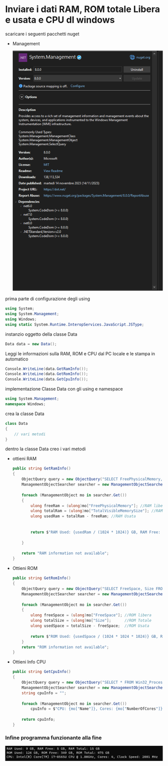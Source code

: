 # Inviare i dati RAM, ROM totale Libera e usata e CPU dI windows

scaricare i seguenti pacchetti nuget

- Management

    ![scaricamneto Nuget](Immagini/Scaricamento_nuget.png)

prima parte di configurazione degli using

```C#
using System;
using System.Management;
using Windows;
using static System.Runtime.InteropServices.JavaScript.JSType;
```

instanzio oggetto della classe Data

```C#
Data data = new Data();
```

Leggi le informazioni sulla RAM, ROM e CPU dal PC locale e le stampa in automatico

```C#
Console.WriteLine(data.GetRamInfo());
Console.WriteLine(data.GetRomInfo());
Console.WriteLine(data.GetCpuInfo());
```

implementazione Classe Data con gli using e namespace

```C#
using System.Management;
namespace Windows;
```

crea la classe Data

```C#
class Data
{
    // vari metodi
}
```

dentro la classe Data creo i vari metodi

- ottieni RAM

    ```C#
    public string GetRamInfo()
    {
        ObjectQuery query = new ObjectQuery("SELECT FreePhysicalMemory, TotalVisibleMemorySize FROM Win32_OperatingSystem");
        ManagementObjectSearcher searcher = new ManagementObjectSearcher(query);

        foreach (ManagementObject mo in searcher.Get())
        {
            ulong freeRam = (ulong)mo["FreePhysicalMemory"]; //RAM libera
            ulong totalRam = (ulong)mo["TotalVisibleMemorySize"]; //RAM Totale
            ulong usedRam = totalRam - freeRam; //RAM Usata


            return $"RAM Used: {usedRam / (1024 * 1024)} GB, RAM Free: {freeRam / (1024 * 1024)} GB, RAM Total: {totalRam / (1024 * 1024)} GB"; //Stampa Info

        }

        return "RAM information not available";
    }
    ```

- Ottieni ROM

    ```C#
    public string GetRomInfo()
    {
        ObjectQuery query = new ObjectQuery("SELECT FreeSpace, Size FROM Win32_LogicalDisk WHERE DeviceID = 'C:'");
        ManagementObjectSearcher searcher = new ManagementObjectSearcher(query);

        foreach (ManagementObject mo in searcher.Get())
        {
            ulong freeSpace = (ulong)mo["FreeSpace"]; //ROM libera
            ulong totalSize = (ulong)mo["Size"];      //ROM Totale
            ulong usedSpace = totalSize - freeSpace;  //ROM Usata

            return $"ROM Used: {usedSpace / (1024 * 1024 * 1024)} GB, ROM Free: {freeSpace / (1024 * 1024 * 1024)} GB, ROM Total: {totalSize / (1024 * 1024 * 1024)} GB"; //Stampa Info
        }
        return "ROM information not available";
    }
    ```

- Ottieni Info CPU

    ```C#
    public string GetCpuInfo()
    {
        ObjectQuery query = new ObjectQuery("SELECT * FROM Win32_Processor");
        ManagementObjectSearcher searcher = new ManagementObjectSearcher(query);
        string cpuInfo = "";

        foreach (ManagementObject mo in searcher.Get())
            cpuInfo = $"CPU: {mo["Name"]}, Cores: {mo["NumberOfCores"]}, Clock Speed: {mo["MaxClockSpeed"]} MHz"; //ottene info sulla CPU

        return cpuInfo;
    }
    ```

### Infine programma funzionante alla fine

![lettura dati PC](Immagini/Lettura_dati.png)
